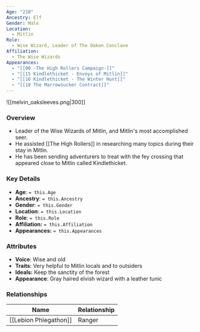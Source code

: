 ```yaml
---
Age: "210"
Ancestry: Elf
Gender: Male
Location:
  - Mitlin
Role:
  - Wise Wizard, Leader of The Oaken Conclave
Affiliation:
  - The Wise Wizards
Appearances:
  - "[[00 -The High Rollers Campaign-]]"
  - "[[15 Kindlethicket - Envoys of Mitlin]]"
  - "[[16 Kindlethicket - The Winter Hunt]]"
  - "[[18 The Marrowsucker Contract]]"
---
```


![[melvin_oaksleeves.png|300]]

### Overview
- Leader of the Wise Wizards of Mitlin, and Mitlin's most accomplished seer.
- He assisted [[The High Rollers]] in researching many topics during their stay in Mitlin.
- He has been sending adventurers to treat with the fey crossing that appeared close to Mitlin called Kindlethicket.

### Key Details
- **Age**: `= this.Age`
- **Ancestry**: `= this.Ancestry`
- **Gender**: `= this.Gender`
- **Location**: `= this.Location`
- **Role**: `= this.Role`
- **Affiliation:** `= this.Affiliation`
- **Appearances:** `= this.Appearances`

### Attributes
- **Voice**: Wise and old
- **Traits**: Very helpful to Mitlin locals and to outsiders
- **Ideals:** Keep the sanctity of the forest
- **Appearance**: Gray haired elvish wizard with a leather tunic 

### Relationships

| Name                  | Relationship |
| --------------------- | ------------ |
| [[Lebion Phlegathon]] | Ranger       |

